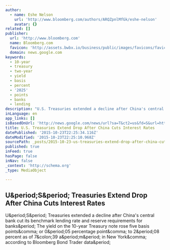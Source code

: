 ```yaml
---
author:
  - name: Eshe Nelson
    url: 'http://www.bloomberg.com/authors/ARQZpnlMfGk/eshe-nelson'
    avatar: {}
related: []
publisher:
  url: 'http://www.bloomberg.com'
  name: Bloomberg.com
  favicon: 'http://assets.bwbx.io/business/public/images/favicons/favicon-32x32.fa02118e.png'
  domain: news.google.com
keywords:
  - 10-year
  - treasury
  - two-year
  - yield
  - basis
  - percent
  - '2025'
  - points
  - banks
  - lending
description: "U.S. Treasuries extended a decline after China's central bank cut its benchmark lending rate and reserve requirements for banks. The yield on the 10-year Treasury note rose five basis points, or 0.05 percentage point, to 2.08 percent as of 7:39 a.m. in New York, according to Bloomberg Bond Trader data."
inLanguage: en
app_links: []
isBasedOnUrl: 'http://news.google.com/news/url?sa=T&ct2=us&fd=S&url=http://www.bloomberg.com/news/articles/2015-10-23/u-s-treasuries-extend-drop-after-china-cuts-interest-rates&cid=52778976289376&ei=pLIqVuHBM8zLefDApKgH&usg=AFQjCNHeOybCvtP9fgVY5sq1myUuJGDAbQ'
title: U.S. Treasuries Extend Drop After China Cuts Interest Rates
datePublished: '2015-10-23T22:25:34.116Z'
dateModified: '2015-10-23T22:25:10.968Z'
sourcePath: _posts/2015-10-23-us-treasuries-extend-drop-after-china-cuts-interest-rates.md
published: true
inFeed: true
hasPage: false
inNav: false
_context: 'http://schema.org'
_type: MediaObject

---
```

<article style=""><h1>U&amp;period;S&amp;period; Treasuries Extend Drop After China Cuts Interest Rates</h1><p>U&amp;period;S&amp;period; Treasuries extended a decline after China's central bank cut its benchmark lending rate and reserve requirements for banks&amp;period; The yield on the 10-year Treasury note rose five basis points&amp;comma; or 0&amp;period;05 percentage point&amp;comma; to 2&amp;period;08 percent as of 7&amp;colon;39 a&amp;period;m&amp;period; in New York&amp;comma; according to Bloomberg Bond Trader data&amp;period;</p></article>